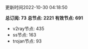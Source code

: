 更新时间2022-10-30 04:18:50

**总订阅: 73**
**总节点: 2221**
**有效节点: 691**
- v2ray节点: 435
- ss节点: 163
- trojan节点: 93
